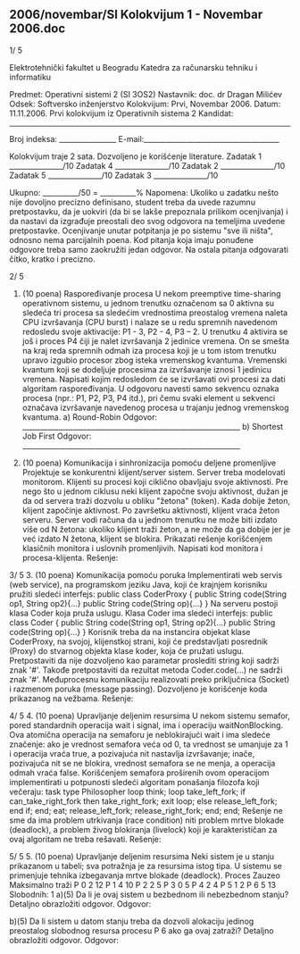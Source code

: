 2006/novembar/SI Kolokvijum 1 - Novembar 2006.doc
--------------------------------------------------------------------------------


1/  5 
 
Elektrotehnički fakultet u Beogradu 
Katedra za računarsku tehniku i informatiku 
 
Predmet: Operativni sistemi 2 (SI  3OS2) 
Nastavnik: doc. dr Dragan Milićev 
Odsek: Softversko inženjerstvo 
Kolokvijum: Prvi,    Novembar 2006. 
Datum: 11.11.2006. 
Prvi kolokvijum iz Operativnih sistema 2 
Kandidat:
 _____________________________________________________________ 
Broj indeksa: ________________  E-mail:______________________________________ 
 
Kolokvijum traje 2 sata. Dozvoljeno je korišćenje literature. 
Zadatak 1 _______________/10   Zadatak 4 _______________/10 
Zadatak 2 _______________/10   Zadatak 5 _______________/10 
Zadatak 3 _______________/10    
 
Ukupno: __________/50 = __________% 
Napomena: Ukoliko u zadatku nešto nije dovoljno precizno definisano, student treba da 
uvede razumnu pretpostavku, da je uokviri (da bi se lakše prepoznala prilikom ocenjivanja) i 
da  nastavi da  izgrađuje  preostali  deo  svog  odgovora  na  temeljima  uvedene  pretpostavke. 
Ocenjivanje unutar potpitanja je po sistemu "sve ili ništa", odnosno nema parcijalnih poena. 
Kod pitanja koja imaju ponuđene odgovore treba samo zaokružiti jedan odgovor. Na ostala 
pitanja odgovarati čitko, kratko i precizno. 
 

2/  5 
1. (10 poena) Raspoređivanje procesa 
U nekom preemptive  time-sharing operativnom sistemu, u jednom trenutku označenom sa 0 
aktivna  su  sledeća tri procesa  sa  sledećim  vrednostima  preostalog  vremena  naleta  CPU 
izvršavanja (CPU burst) i nalaze se u redu spremnih navedenom redosledu svoje aktivacije: 
P1 - 3, P2 - 4, P3 – 2. 
U trenutku 4 aktivira se još   i proces P4 čiji je nalet izvršavanja 2 jedinice vremena. On se 
smešta na kraj reda spremnih odmah iza procesa koji je u tom istom trenutku upravo izgubio 
procesor zbog isteka vremenskog kvantuma. Vremenski kvantum koji se dodeljuje procesima 
za izvršavanje iznosi 1 jedinicu vremena. 
Napisati kojim redosledom će se izvršavati ovi procesi za dati algoritam raspoređivanja. U 
odgovoru navesti samo sekvencu oznaka procesa (npr.: P1, P2, P3, P4 itd.), pri čemu svaki 
element u sekvenci označava izvršavanje navedenog procesa u trajanju jednog vremenskog 
kvantuma. 
a) Round-Robin 
Odgovor: _____________________________________________________________ 
b) Shortest Job First 
Odgovor: _____________________________________________________________ 
 
 
 
2. (10 poena) Komunikacija i sinhronizacija pomoću deljene promenljive 
Projektuje se konkurentni klijent/server sistem. Server treba modelovati monitorom. Klijenti 
su  procesi koji ciklično obavljaju svoje aktivnosti. Pre nego što u jednom ciklusu neki klijent 
započne svoju aktivnost, dužan je da od servera traži dozvolu u obliku "žetona" (token). Kada 
dobije žeton, klijent započinje aktivnost. Po završetku aktivnosti, klijent vraća žeton serveru. 
Server vodi računa da u jednom trenutku ne može biti izdato više od N žetona: ukoliko klijent 
traži žeton, a ne može da ga dobije jer je već izdato N žetona, klijent se blokira. Prikazati 
rešenje korišćenjem  klasičnih  monitora  i  uslovnih  promenljivih. Napisati  kod  monitora  i 
procesa-klijenta. 
Rešenje: 

3/  5 
3. (10 poena) Komunikacija pomoću poruka 
Implementirati web  servis  (web  service),  na  programskom  jeziku  Java,  koji  će  krajnjem 
korisniku pružiti sledeći interfejs: 
public class CoderProxy { 
 public String code(String op1, String op2){...} 
 public String code(String op){...} 
} 
Na serveru postoji klasa Coder koja pruža uslugu. Klasa Coder ima sledeći interfejs: 
public class Coder { 
 public String code(String op1, String op2){...} 
 public String code(String op){...} 
} 
Korisnik treba da na instancira objekat klase CoderProxy, na svojoj, klijenstkoj strani, koji će 
predstavljati  posrednik  (Proxy)  do  stvarnog  objekta  klase  koder,  koja  će  pružati  uslugu. 
Pretpostaviti da nije dozvoljeno kao parametar proslediti string koji sadrži znak '#'. Takođe 
pretpostaviti  da  rezultat  metoda Coder.code(...) ne  sadrži  znak  '#'.  Međuprocesnu 
komunikaciju realizovati preko priključnica (Socket) i razmenom poruka (message  passing). 
Dozvoljeno je korišćenje koda prikazanog na vežbama. 
Rešenje: 
 

4/  5 
4. (10 poena) Upravljanje deljenim resursima 
U  nekom  sistemu  semafor,  pored  standardnih  operacija 
wait  i signal,  ima  i  operaciju 
waitNonBlocking. Ova atomična operacija na semaforu je neblokirajući wait i ima sledeće 
značenje: ako je vrednost semafora veća od 0, ta vrednost se umanjuje za 1 i operacija vraća 
true, a pozivajuća nit nastavlja izvršavanje; inače, pozivajuća nit se ne blokira, vrednost 
semafora se ne menja, a operacija odmah vraća false. 
Korišćenjem  semafora  proširenih  ovom  operacijom  implementirati  u  potpunosti  sledeći 
algoritam ponašanja filozofa koji večeraju: 
task type Philosopher 
  loop 
    think; 
    loop 
      take_left_fork; 
      if can_take_right_fork then 
        take_right_fork; 
        exit loop; 
      else 
        release_left_fork; 
      end if; 
    end; 
    eat; 
    release_left_fork; 
    release_right_fork; 
  end; 
end; 
Rešenje  ne  sme  da  ima  problem  utrkivanja  (race  condition)  niti  problem  mrtve  blokade 
(deadlock), a problem živog blokiranja (livelock) koji je karakterističan za ovaj algoritam ne 
treba rešavati. 
Rešenje: 

5/  5 
5. (10 poena) Upravljanje deljenim resursima 
Neki  sistem  je  u  stanju  prikazanom  u  tabeli;  sva  potražnja  je  za  resursima  istog  tipa.  U 
sistemu se primenjuje tehnika izbegavanja mrtve blokade (deadlock). 
Proces Zauzeo Maksimalno traži 
P
0
 2 12 
P
1
 4 10 
P
2
 2 5 
P
3
 0 5 
P
4
 2 4 
P
5
 1 2 
P
6
 5 13 
Slobodnih: 1 
a)(5)   Da li je ovaj sistem u bezbednom ili nebezbednom stanju? Detaljno obrazložiti odgovor. 
Odgovor: 
 
 
 
 
 
 
 
 
 
 
b)(5) Da li sistem u datom stanju treba da dozvoli alokaciju jedinog preostalog slobodnog 
resursa procesu P
6
 ako ga ovaj zatraži? Detaljno obrazložiti odgovor. 
Odgovor: 
 